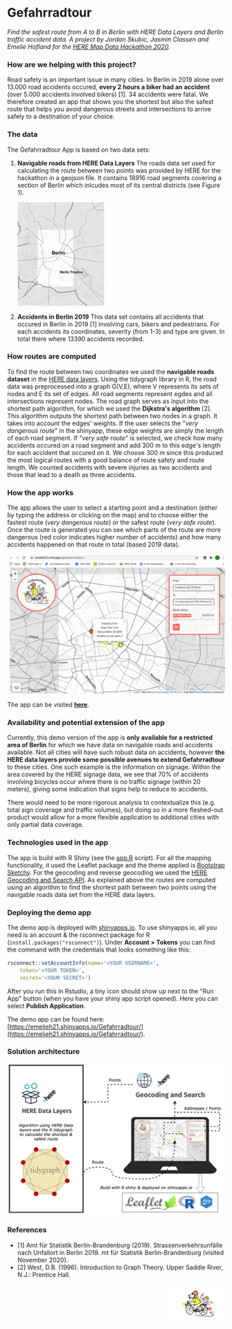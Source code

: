 # Gefahrradtour

_Find the safest route from A to B in Berlin with HERE Data Layers and Berlin traffic accident data. A project by Jordan Skubic, Jasmin Classen and Emelie Hofland for the [HERE Map Data Hackathon 2020](https://herehackathon.devpost.com/)._

### How are we helping with this project?
Road safety is an important issue in many cities. In Berlin in 2019 alone over 13.000 road accidents occured, **every 2 hours a biker had an accident** (over 5.000 accidents involved bikers) [1]. 34 accidents were fatal. We therefore created an app that shows you the shortest but also the safest route that helps you avoid dangerous streets and intersections to arrive safely to a destination of your choice.


### The data
The Gefahrradtour App is based on two data sets:

1. **Navigable roads from HERE Data Layers**
The roads data set used for calculating the route between two points was provided by HERE for the hackathon in a geojson file. It contains 18916 road segments covering a section of Berlin which inlcudes most of its central districts (see Figure 1).
	
	![image](assets/berlin_boundingbox_hereroads200.JPG)	
2. **Accidents in Berlin 2019**
This data set contains all accidents that occured in Berlin in 2019 [1] involving cars, bikers and pedestrians. For each accidents its coordinates, severity (from 1-3) and type are given. In total there where 13390 accidents recorded.


### How routes are computed
To find the route between two coordinates we used the **navigable roads dataset** in the [HERE data layers](https://developer.here.com/products/data-layers).
Using the tidygraph library in R, the road data was preprocessed into a graph G(V,E), where V represents its sets of nodes and E its set of edges. All road segments represent egdes and all intersections represent nodes.
The road graph serves as input into the shortest path algorithm, for which we used the **Dijkstra's algorithm** [2]. This algorithm outputs the shortest path between two nodes in a graph. It takes into account the edges' weights. If the user selects the "_very dangerous route_" in the shinyapp, these edge weights are simply the length of each road segment. If "_very safe route_" is selected, we check how many accidents occured on a road segment and add 300 m to this edge's length for each accident that occured on it. We choose 300 m since this produced the most logical routes with a good balance of route safety and route length. We counted accidents with severe injuries as two accidents and those that lead to a death as three accidents.

### How the app works
The app allows the user to select a starting point and a destination (either by typing the address or clicking on the map) and to choose either the fastest route (_very dangerous route_) or the safest route (_very safe route_). Once the route is generated you can see which parts of the route are more dangerous (red color indicates higher number of accidents) and how many accidents happened on that route in total (based 2019 data). 

![image](assets/app-screenshot.png)

The app can be visited **[here](https://emelieh21.shinyapps.io/Gefahrradtour/)**. 

### Availability and potential extension of the app
Currently, this demo version of the app is **only available for a restricted area of Berlin** for which we have data on navigable roads and accidents available. Not all cities will have such robust data on accidents, however **the HERE data layers provide some possible avenues to extend Gefahrradtour** to these cities. One such example is the information on signage. Within the area covered by the HERE signage data, we see that 70% of accidents involving bicycles occur where there is no traffic signage (within 20 meters), giving some indication that signs help to reduce to accidents. 

There would need to be more rigorous analysis to contextualize this (e.g. total sign coverage and traffic volumes), but doing so in a more fleshed-out product would allow for a more flexible application to additional cities with only partial data coverage.

### Technologies used in the app
The app is build with R Shiny (see the [app.R](app.R) script). For all the mapping functionality, it used the Leaflet package and the theme applied is [Bootstrap Sketchy](https://bootswatch.com/sketchy/). For the geocoding and reverse geocoding we used the [HERE Geocoding and Search API](https://developer.here.com/products/geocoding-and-search). As explained above the routes are computed using an algorithm to find the shortest path between two points using the navigable roads data set from the HERE data layers.


### Deploying the demo app
The demo app is deployed with [shinyapps.io](https://www.shinyapps.io/admin/). To use shinyapps.io, all you need is an account & the rsconnect package for R (`install.packages("rsconnect")`). Under **Account > Tokens** you can find the command with the credentials that looks something like this:

```R
rsconnect::setAccountInfo(name='<YOUR USERNAME>', 
	token='<YOUR TOKEN>', 
	secret='<YOUR SECRET>')
```
After you run this in Rstudio, a tiny icon should show up next to the "Run App" button (when you have your shiny app script opened). Here you can select **Publish Application**. 

The demo app can be found here: [https://emelieh21.shinyapps.io/Gefahrradtour/](https://emelieh21.shinyapps.io/Gefahrradtour/).

### Solution architecture
![image](assets/solution-architecture.png)

### References
- [1] Amt für Statistik Berlin-Brandenburg (2019). Strassenverkehrsunfälle nach Unfallort in Berlin 2019. mt für Statistik Berlin-Brandenburg (visited November 2020).
- [2] West, D.B. (1996). Introduction to Graph Theory. Upper Saddle River, N.J.: Prentice Hall.

<p align="right">
	<img src="assets/logo.jpeg" alt="drawing" width="130"/>
</p>

